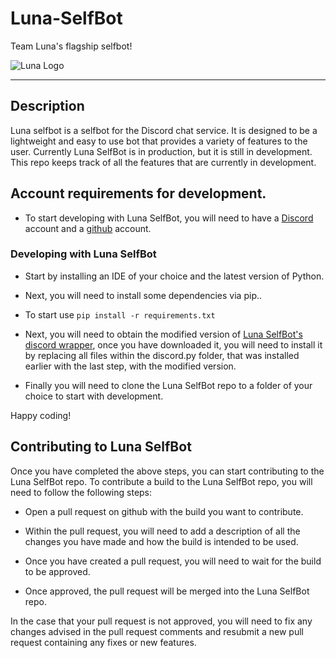 # Luna-SelfBot
Team Luna's flagship selfbot!

![Luna Logo](https://github.com/Team-Luna-Development/Luna-SelfBot/blob/main/Images/Luna3.png)

---------------------------

## Description

Luna selfbot is a selfbot for the Discord chat service. 
It is designed to be a lightweight and easy to use bot that provides a variety of features to the user.
Currently Luna SelfBot is in production, but it is still in development. This repo keeps track of all the features that are currently in development.

## Account requirements for development.

- To start developing with Luna SelfBot, you will need to have a [Discord](https://discord.com/) account and a [github](https://github.com/) account.

### Developing with Luna SelfBot

- Start by installing an IDE of your choice and the latest version of Python.

- Next, you will need to install some dependencies via pip..

- To start use `pip install -r requirements.txt`

- Next, you will need to obtain the modified version of [Luna SelfBot's discord wrapper](https://github.com/Team-Luna-Development/DiscordPY-Modifications), once you have downloaded it, you will need to install it by replacing all files within the discord.py folder, that was installed earlier with the last step, with the modified version.

- Finally you will need to clone the Luna SelfBot repo to a folder of your choice to start with development.

Happy coding!

## Contributing to Luna SelfBot

Once you have completed the above steps, you can start contributing to the Luna SelfBot repo.
To contribute a build to the Luna SelfBot repo, you will need to follow the following steps:

- Open a pull request on github with the build you want to contribute.

- Within the pull request, you will need to add a description of all the changes you have made and how the build is intended to be used.

- Once you have created a pull request, you will need to wait for the build to be approved.

- Once approved, the pull request will be merged into the Luna SelfBot repo.

In the case that your pull request is not approved, you will need to fix any changes advised in the pull request comments and resubmit a new pull request containing any fixes or new features.